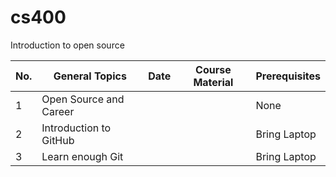 # cs400

Introduction to open source 


|No.| General Topics        | Date        | Course Material| Prerequisites|
|---|-----------------------|-------------|----------------|--------------|
|1  |Open Source and Career |             |                | None         |
|2  |Introduction to GitHub |             |                | Bring Laptop |
|3  |Learn enough Git       |             |                | Bring Laptop |             
 